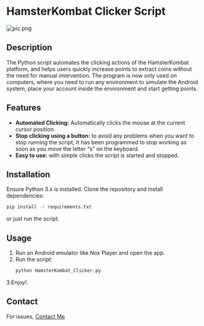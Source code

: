 # HamsterKombat Clicker Script
![pic.png](https://github.com/Krsan4Learn/HamsterKombat_Clicker/blob/main/pic.png?raw=true)
## Description
The Python script automates the clicking actions of the HamsterKombat platform, and helps users quickly increase points to extract coins without the need for manual intervention.
The program is now only used on computers, where you need to run any environment to simulate the Android system, place your account inside the environment and start getting points.

## Features
- **Automated Clicking:** Automatically clicks the mouse at the current cursor position.
- **Stop clicking using a button:** to avoid any problems when you want to stop running the script, It has been programmed to stop working as soon as you move the letter “s” on the keyboard.
- **Easy to use:** with simple clicks the script is started and stopped.

## Installation
Ensure Python 3.x is installed. Clone the repository and install dependencies:
   ```bash
   pip install -r requirements.txt
   ```
or just run the script.

## Usage
1. Run an Android emulator like Nox Player and open the app.
2. Run the script:
   ```bash
   python HamsterKombat_Clicker.py
   ```
3.Enjoy!.

## Contact
For issues, [Contact Me](https://www.krsan4learn.com/p/blog-page_30.html)




